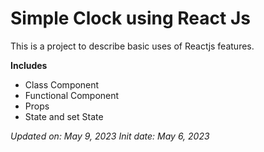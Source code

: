 # Simple Clock using React Js

This is a project to describe basic uses of Reactjs features.

**Includes**
- Class Component
- Functional Component
- Props
- State and set State

*Updated on: May 9, 2023*
*Init date: May 6, 2023*